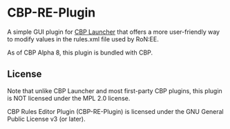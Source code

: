 # CBP-RE-Plugin

A simple GUI plugin for [CBP Launcher](https://github.com/MHLoppy/CBP-Launcher) that offers a more user-friendly way to modify values in the rules.xml file used by RoN:EE.

As of CBP Alpha 8, this plugin is bundled with CBP.

## License
Note that unlike CBP Launcher and most first-party CBP plugins, this plugin is NOT licensed under the MPL 2.0 license.

CBP Rules Editor Plugin (CBP-RE-Plugin) is licensed under the GNU General Public License v3 (or later).
